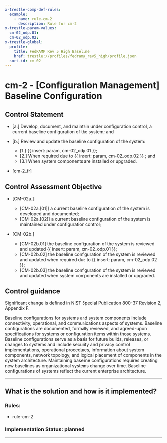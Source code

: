 ```yaml
---
x-trestle-comp-def-rules:
  example:
    - name: rule-cm-2
      description: Rule for cm-2
x-trestle-param-values:
  cm-02_odp.01:
  cm-02_odp.02:
x-trestle-global:
  profile:
    title: FedRAMP Rev 5 High Baseline
    href: trestle://profiles/fedramp_rev5_high/profile.json
  sort-id: cm-02
---
```


# cm-2 - \[Configuration Management\] Baseline Configuration

## Control Statement

- \[a.\] Develop, document, and maintain under configuration control, a current baseline configuration of the system; and

- \[b.\] Review and update the baseline configuration of the system:

  - \[1.\] {{ insert: param, cm-02_odp.01 }};
  - \[2.\] When required due to {{ insert: param, cm-02_odp.02 }} ; and
  - \[3.\] When system components are installed or upgraded.

- \[cm-2_fr\]

## Control Assessment Objective

- \[CM-02a.\]

  - \[CM-02a.[01]\] a current baseline configuration of the system is developed and documented;
  - \[CM-02a.[02]\] a current baseline configuration of the system is maintained under configuration control;

- \[CM-02b.\]

  - \[CM-02b.01\] the baseline configuration of the system is reviewed and updated {{ insert: param, cm-02_odp.01 }};
  - \[CM-02b.02\] the baseline configuration of the system is reviewed and updated when required due to {{ insert: param, cm-02_odp.02 }};
  - \[CM-02b.03\] the baseline configuration of the system is reviewed and updated when system components are installed or upgraded.

## Control guidance

Significant change is defined in NIST Special Publication 800-37 Revision 2, Appendix F.

Baseline configurations for systems and system components include connectivity, operational, and communications aspects of systems. Baseline configurations are documented, formally reviewed, and agreed-upon specifications for systems or configuration items within those systems. Baseline configurations serve as a basis for future builds, releases, or changes to systems and include security and privacy control implementations, operational procedures, information about system components, network topology, and logical placement of components in the system architecture. Maintaining baseline configurations requires creating new baselines as organizational systems change over time. Baseline configurations of systems reflect the current enterprise architecture.

______________________________________________________________________

## What is the solution and how is it implemented?

<!-- For implementation status enter one of: implemented, partial, planned, alternative, not-applicable -->

<!-- Note that the list of rules under ### Rules: is read-only and changes will not be captured after assembly to JSON -->

<!-- Add control implementation description here for control: cm-2 -->

### Rules:

  - rule-cm-2

### Implementation Status: planned

______________________________________________________________________
